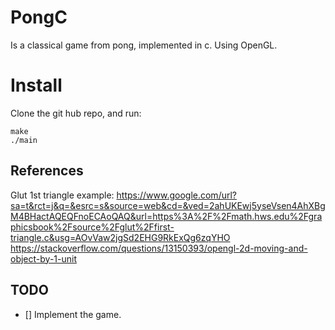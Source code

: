 # PongC

Is a classical game from pong, implemented in c. Using OpenGL.

# Install
Clone the git hub repo, and run:
```console 
make
./main
``` 

## References
Glut 1st triangle example: https://www.google.com/url?sa=t&rct=j&q=&esrc=s&source=web&cd=&ved=2ahUKEwj5yseVsen4AhXBgM4BHactAQEQFnoECAoQAQ&url=https%3A%2F%2Fmath.hws.edu%2Fgraphicsbook%2Fsource%2Fglut%2Ffirst-triangle.c&usg=AOvVaw2jgSd2EHG9RkExQg6zqYHO
https://stackoverflow.com/questions/13150393/opengl-2d-moving-and-object-by-1-unit

## TODO
- [] Implement the game.


